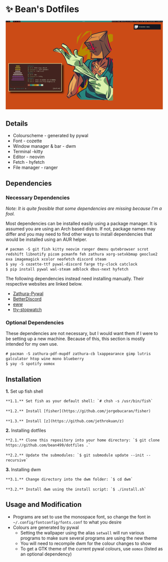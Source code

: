 # ✨ Bean's Dotfiles
![image-desktop](desktop.png)
## Details
* Colourscheme - generated by pywal
* Font - cozette
* Window manager & bar - dwm
* Terminal -kitty
* Editor - neovim
* Fetch - hyfetch
* File manager - ranger
## Dependencies
### Necessary Dependencies
*Note: It is quite feasible that some dependencies are missing because I'm a fool.*

Most dependencies can be installed easily using a package manager. It is assumed you are using an Arch based distro. If not, package names may differ and you may need to find other ways to install dependencies that would be installed using an AUR helper.
```
# pacman -S git fish kitty neovim ranger dmenu qutebrowser scrot redshift libnotify picom pcmanfm feh zathura xorg-setxkbmap geoclue2 exa imagemagick xcolor neofetch discord steam
$ yay -S cozette-ttf pywal-discord farge tty-clock catclock
$ pip install pywal wal-steam adblock dbus-next hyfetch
```
The following dependencies instead need installing manually. Their respective websites are linked below.
- [Zathura-Pywal](https://github.com/GideonWolfe/Zathura-Pywal)
- [BetterDiscord](https://github.com/BetterDiscord/Installer)
- [eww](https://elkowar.github.io/eww/)
- [tty-stopwatch](https://github.com/thedpws/tty-stopwatch)
### Optional Dependencies
These dependencies are not necessary, but I would want them if I were to be setting up a new machine. Because of this, this section is mostly intended for my own use.
```
# pacman -S zathura-pdf-mupdf zathura-cb lxappearance gimp lutris galculator htop wine mono blueberry
$ yay -S spotify oomox
```
## Installation
**1.** Set up fish shell

	**1.1.** Set fish as your default shell: `# chsh -s /usr/bin/fish`
	
	**1.2.** Install [fisher](https://github.com/jorgebucaran/fisher)

	**1.3.** Install [z](https://github.com/jethrokuan/z)

**2.** Installing dotfiles

	**2.1.** Clone this repository into your home directory: `$ git clone https://github.com/bean499/dotfiles .`

	**2.2.** Update the submodules: `$ git submodule update --init --recursive`

**3.** Installing dwm

	**3.1.** Change directory into the dwm folder: `$ cd dwm`

	**3.2.** Install dwm using the install script: `$ ./install.sh`

## Usage and Modification
- Programs are set to use the monospace font, so change the font in `~/.config/fontconfig/fonts.conf` to what you desire
- Colours are generated by pywal
	- Setting the wallpaper using the alias `setwall` will run various programs to make sure several programs are using the new theme
	- You will need to recompile dwm for the colour changes to show
	- To get a GTK theme of the current pywal colours, use `oomox` (listed as an optional dependency)
